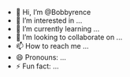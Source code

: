 - 👋 Hi, I’m @Bobbyrence
- 👀 I’m interested in ...
- 🌱 I’m currently learning ...
- 💞️ I’m looking to collaborate on ...
- 📫 How to reach me ...
- 😄 Pronouns: ...
- ⚡ Fun fact: ...

<!---
Bobbyrence/Bobbyrence is a ✨ special ✨ repository because its `README.md` (this file) appears on your GitHub profile.
You can click the Preview link to take a look at your changes.
--->
